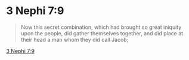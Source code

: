 # 3 Nephi 7:9

> Now this secret combination, which had brought so great iniquity upon the people, did gather themselves together, and did place at their head a man whom they did call Jacob;

[3 Nephi 7:9](https://www.churchofjesuschrist.org/study/scriptures/bofm/3-ne/7?lang=eng&id=p9#p9)


